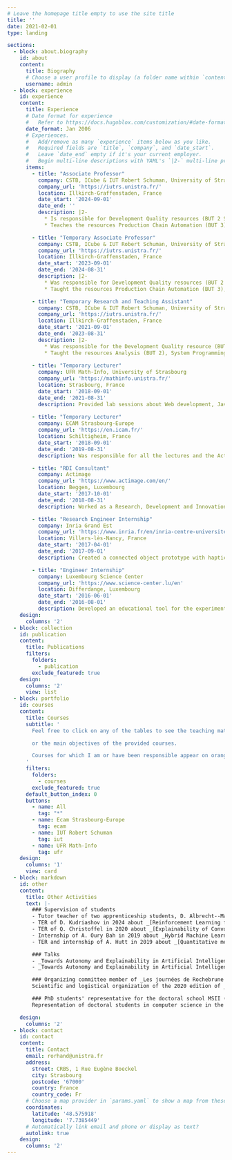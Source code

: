 ```yaml
---
# Leave the homepage title empty to use the site title
title: ''
date: 2021-02-01
type: landing

sections:
  - block: about.biography
    id: about
    content:
      title: Biography
      # Choose a user profile to display (a folder name within `content/authors/`)
      username: admin
  - block: experience
    id: experience
    content:
      title: Experience
      # Date format for experience
      #   Refer to https://docs.hugoblox.com/customization/#date-format
      date_format: Jan 2006
      # Experiences.
      #   Add/remove as many `experience` items below as you like.
      #   Required fields are `title`, `company`, and `date_start`.
      #   Leave `date_end` empty if it's your current employer.
      #   Begin multi-line descriptions with YAML's `|2-` multi-line prefix.
      items:
        - title: "Associate Professor"
          company: CSTB, ICube & IUT Robert Schuman, University of Strasbourg
          company_url: 'https://iutrs.unistra.fr/'
          location: Illkirch-Graffenstaden, France
          date_start: '2024-09-01'
          date_end: ''
          description: |2-
            * Is responsible for Development Quality resources (BUT 2 S4 and BUT 3 S5).
            * Teaches the resources Production Chain Automation (BUT 3), Analysis (BUT 2), Development Quality (BUT 2 S3), System Programming (BUT 2), Virtualization - Operating System (BUT 2) and Introduction to Computer Architecture (BUT 1).

        - title: "Temporary Associate Professor"
          company: CSTB, ICube & IUT Robert Schuman, University of Strasbourg
          company_url: 'https://iutrs.unistra.fr/'
          location: Illkirch-Graffenstaden, France
          date_start: '2023-09-01'
          date_end: '2024-08-31'
          description: |2-
            * Was responsible for Development Quality resources (BUT 2 S4 and BUT 3 S5).
            * Taught the resources Production Chain Automation (BUT 3), Analysis (BUT 2), Development Quality (BUT 2 S3), System Programming (BUT 2), Virtualization - Operating System (BUT 2) and Introduction to Computer Architecture (BUT 1).

        - title: "Temporary Research and Teaching Assistant"
          company: CSTB, ICube & IUT Robert Schuman, University of Strasbourg
          company_url: 'https://iutrs.unistra.fr/'
          location: Illkirch-Graffenstaden, France
          date_start: '2021-09-01'
          date_end: '2023-08-31'
          description: |2-
            * Was responsible for the Development Quality resource (BUT 2 S4).
            * Taught the resources Analysis (BUT 2), System Programming (BUT 2), Virtualization - Operating System (BUT 2), Performance (DUT 2), Algorithmic Complexity (DUT 2), Advanced Oriented-Object Programming and Design (DUT 2), Principles of Operating Systems (DUT 2), Numerical Methods (BUT 1), Numerical Tools for Descriptive Statistics (BUT 1) and Introduction to Computer Architecture (BUT 1).
          
        - title: "Temporary Lecturer"
          company: UFR Math-Info, University of Strasbourg
          company_url: 'https://mathinfo.unistra.fr/'
          location: Strasbourg, France
          date_start: '2018-09-01'
          date_end: '2021-08-31'
          description: Provided lab sessions about Web development, Java programming and Artificial Intelligence.
          
        - title: "Temporary Lecturer"
          company: ECAM Strasbourg-Europe
          company_url: 'https://en.icam.fr/'
          location: Schiltigheim, France
          date_start: '2018-09-01'
          date_end: '2019-08-31'
          description: Was responsible for all the lectures and the Active Directory lab sessions of the Architecture and Networks module.

        - title: "RDI Consultant"
          company: Actimage
          company_url: 'https://www.actimage.com/en/'
          location: Beggen, Luxembourg
          date_start: '2017-10-01'
          date_end: '2018-08-31'
          description: Worked as a Research, Development and Innovation Consultant for Actimage. Was responsible for the image analysis and algorithmic software for the Sidas Feetbox kiosk project, amongst other projects.

        - title: "Research Engineer Internship"
          company: Inria Grand Est
          company_url: 'https://www.inria.fr/en/inria-centre-universite-lorraine'
          location: Villers-lès-Nancy, France
          date_start: '2017-04-01'
          date_end: '2017-09-01'
          description: Created a connected object prototype with haptic feedback as part of a post-stroke rehabilitation system, within the Neurosys team. Used the Unreal Engine 4, Python, OpenVIBE, Matlab and the C language.

        - title: "Engineer Internship"
          company: Luxembourg Science Center
          company_url: 'https://www.science-center.lu/en'
          location: Differdange, Luxembourg
          date_start: '2016-06-01'
          date_end: '2016-08-01'
          description: Developed an educational tool for the experimental stations in C++ with Embarcadero C++ Builder. Prepared a demonstration about NAO with the Chorégraphe package for the visit of the Prime Minister of Luxembourg.
    design:
      columns: '2'
  - block: collection
    id: publication
    content:
      title: Publications
      filters:
        folders:
          - publication
        exclude_featured: true
    design:
      columns: '2'
      view: list
  - block: portfolio
    id: courses
    content:
      title: Courses
      subtitle: ' 
        Feel free to click on any of the tables to see the teaching materials created for my courses 

        or the main objectives of the provided courses.

        Courses for which I am or have been responsible appear on orange.
      '
      filters:
        folders:
          - courses
        exclude_featured: true
      default_button_index: 0
      buttons:
        - name: All
          tag: "*"
        - name: Ecam Strasbourg-Europe
          tag: ecam
        - name: IUT Robert Schuman
          tag: iut
        - name: UFR Math-Info
          tag: ufr
    design:
      columns: '1'
      view: card
  - block: markdown
    id: other
    content:
      title: Other Activities
      text: |-
        ### Supervision of students
        - Tutor teacher of two apprenticeship students, D. Albrecht--Martin and J. Abid, in their third year of BUT in 2023/2024.
        - TER of D. Kudriashov in 2024 about _[Reinforcement Learning for Anticipatory Learning Classifier Systems](/uploads/other/2024_TER_Daniil.pdf)_.
        - TER of Q. Christoffel in 2020 about _[Explainability of Convolutional Neural Networks using Evolutionary algorithms](/uploads/other/2020_TER_Quentin.pdf)_ with A. Jeannin-Girardon.
        - Internship of A. Oury Bah in 2019 about _Hybrid Machine Learning : combining Deep Learning Models with Evolutionary Algorithms_ with A. Jeannin-Girardon.
        - TER and internship of A. Hutt in 2019 about _[Quantitative measure of feature transfer in Deep Neural Networks](/uploads/other/2019_TER_Internship_Amarin.pdf)_ with A. Jeannin-Girardon.

        ### Talks
        - _Towards Autonomy and Explainability in Artificial Intelligence_, updated version, Dec. 2020, part of the seminar series of the Centre for Image Analysis of the Department of Information Technology of the Uppsala University (Sweden).
        - _Towards Autonomy and Explainability in Artificial Intelligence_, Nov. 2019, workshop of the ICube research axis Data Science and Artificial Intelligence (DSAI).

        ### Organizing committee member of _Les journées de Rochebrune 2020_
        Scientific and logistical organization of the 2020 edition of _Les Journées de Rochebrune_, an interdisciplinary thematic school with proceedings, focusing on complex natural and artificial systems.

        ### PhD students' representative for the doctoral school MSII (269)
        Representation of doctoral students in computer science in the various decision-making bodies of the doctoral school from 2018 to 2022.

    design:
      columns: '2'
  - block: contact
    id: contact
    content:
      title: Contact
      email: rorhand@unistra.fr
      address:
        street: CRBS, 1 Rue Eugène Boeckel
        city: Strasbourg
        postcode: '67000'
        country: France
        country_code: Fr
      # Choose a map provider in `params.yaml` to show a map from these coordinates
      coordinates:
        latitude: '48.575918'
        longitude: '7.7385449'
      # Automatically link email and phone or display as text?
      autolink: true
    design:
      columns: '2'
---
```

